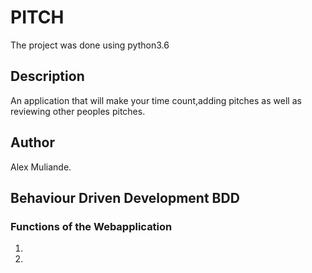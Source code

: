 # PITCH
The project was done using python3.6

## Description
An application that will make your time count,adding pitches as well as reviewing other peoples pitches.   


## Author
Alex Muliande.

## Behaviour Driven Development BDD 
### Functions of the Webapplication
1.

2.